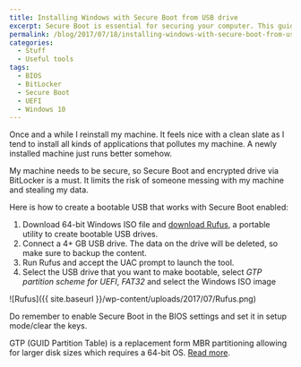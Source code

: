 ```yaml
---
title: Installing Windows with Secure Boot from USB drive
excerpt: Secure Boot is essential for securing your computer. This guide show how to enable it, so malicious software cannot infect your computer before startup of the Windows.
permalink: /blog/2017/07/18/installing-windows-with-secure-boot-from-usb-drive/
categories:
  - Stuff
  - Useful tools
tags:
  - BIOS
  - BitLocker
  - Secure Boot
  - UEFI
  - Windows 10
---
```

Once and a while I reinstall my machine. It feels nice with a clean slate as I tend to install all kinds of applications that pollutes my machine. A newly installed machine just runs better somehow.

My machine needs to be secure, so Secure Boot and encrypted drive via BitLocker is a must. It limits the risk of someone messing with my machine and stealing my data.

Here is how to create a bootable USB that works with Secure Boot enabled:

  1. Download 64-bit Windows ISO file and [download Rufus](http://rufus.akeo.ie/), a portable utility to create bootable USB drives.
  2. Connect a 4+ GB USB drive. The data on the drive will be deleted, so make sure to backup the content.
  3. Run Rufus and accept the UAC prompt to launch the tool.
  4. Select the USB drive that you want to make bootable, select _GTP partition scheme for UEFI_, _FAT32_ and select the Windows ISO image

  ![Rufus]({{ site.baseurl }}/wp-content/uploads/2017/07/Rufus.png)

Do remember to enable Secure Boot in the BIOS settings and set it in setup mode/clear the keys.

GTP (GUID Partition Table) is a replacement form MBR partitioning allowing for larger disk sizes which requires a 64-bit OS. [Read more](https://msdn.microsoft.com/en-us/library/windows/hardware/dn640535%28v=vs.85%29.aspx).
